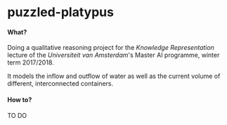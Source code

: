 # puzzled-platypus

#### What?

Doing a qualitative reasoning project for the *Knowledge Representation* lecture
of the *Universiteit van Amsterdam*'s Master AI programme, winter term 2017/2018.

It models the inflow and outflow of water as well as the current volume of different, interconnected
containers.

#### How to?

TO DO
